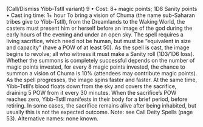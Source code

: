 (Call/Dismiss Yibb-Tstll variant) 9
• Cost:  8+ magic points; 1D8 Sanity points
•
 Cast
ing time: 1+ hour
To bring a vision of Chuma (the name sub-Saharan tribes 
give to Yibb-Tstll), from the Dreamlands to the Waking 
World, the casters must present him or herself before an 
image of the god during the early hours of the evening 
and under an open sky. The spell requires a living sacrifice, 
which need not be human, but must be “equivalent in size 
and capacity” (have a POW of at least 50).
As the spell is cast, the image begins to revolve; all 
who witness it must make a Sanity roll (1D3/1D6 loss). 
Whether the summons is completely successful depends 
on the number of magic points invested, for every 8 magic 
points invested, the chance to summon a vision of Chuma 
is 10% (attendees may contribute magic points). As the 
spell progresses, the image spins faster and faster. At the 
same time, Yibb-Tstll’s blood floats down from the sky 
and covers the sacrifice, draining 5 POW from it every 30 
minutes. When the sacrifice’s POW reaches zero, Yibb-Tstll 
manifests in their body for a brief period, before retiring. In 
some cases, the sacrifice remains alive after being inhabited, 
but usually this is not the expected outcome.
Note: see Call Deity Spells (page 53).
Alternative names: none known.

